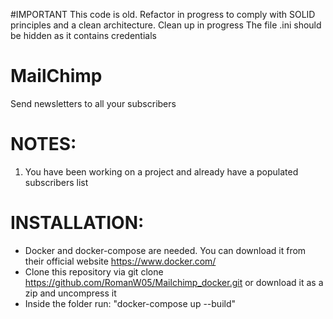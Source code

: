 #IMPORTANT
This code is old. Refactor in progress to comply with SOLID principles and a clean architecture. Clean up in progress
The file .ini should be hidden as it contains credentials


# MailChimp
Send newsletters to all your subscribers


# NOTES:
  1. You have been working on a project and already have a populated subscribers list
  
  
# INSTALLATION:
  - Docker and docker-compose are needed. You can download it from their official website https://www.docker.com/
  - Clone this repository via git clone https://github.com/RomanW05/Mailchimp_docker.git or download it as a zip and uncompress it
  - Inside the folder run: "docker-compose up --build"
